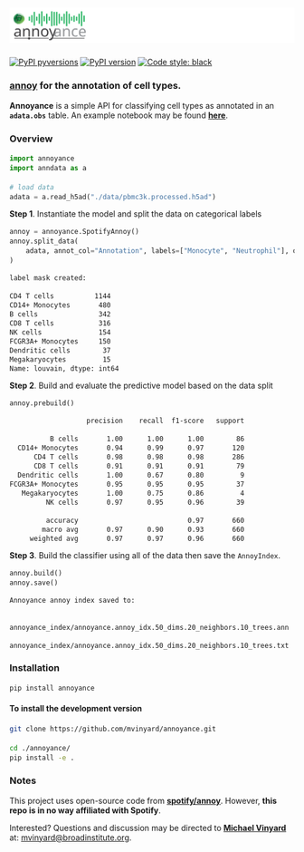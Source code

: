 # ![logo](/docs/images/annoyance.logo.svg)

[![PyPI pyversions](https://img.shields.io/pypi/pyversions/annoyance.svg)](https://pypi.python.org/pypi/annoyance/)
[![PyPI version](https://badge.fury.io/py/annoyance.svg)](https://badge.fury.io/py/annoyance)
[![Code style: black](https://img.shields.io/badge/code%20style-black-000000.svg)](https://github.com/psf/black)

### [**annoy**](https://github.com/spotify/annoy) for the **an**notation of **ce**ll types. 
**Annoyance** is a simple API for classifying cell types as annotated in an **`adata.obs`** table. An example notebook may be found [**here**](docs/notebooks/annoyance.example.pbmc3k.ipynb).

### Overview
```python
import annoyance
import anndata as a

# load data
adata = a.read_h5ad("./data/pbmc3k.processed.h5ad")
```

**Step 1**. Instantiate the model and split the data on categorical labels
```python
annoy = annoyance.SpotifyAnnoy()
annoy.split_data(
    adata, annot_col="Annotation", labels=["Monocyte", "Neutrophil"], on="X_pca"
)
```
```
label mask created:

CD4 T cells          1144
CD14+ Monocytes       480
B cells               342
CD8 T cells           316
NK cells              154
FCGR3A+ Monocytes     150
Dendritic cells        37
Megakaryocytes         15
Name: louvain, dtype: int64
```

**Step 2**. Build and evaluate the predictive model based on the data split

```python
annoy.prebuild()
```
```
                   precision    recall  f1-score   support

          B cells       1.00      1.00      1.00        86
  CD14+ Monocytes       0.94      0.99      0.97       120
      CD4 T cells       0.98      0.98      0.98       286
      CD8 T cells       0.91      0.91      0.91        79
  Dendritic cells       1.00      0.67      0.80         9
FCGR3A+ Monocytes       0.95      0.95      0.95        37
   Megakaryocytes       1.00      0.75      0.86         4
         NK cells       0.97      0.95      0.96        39

         accuracy                           0.97       660
        macro avg       0.97      0.90      0.93       660
     weighted avg       0.97      0.97      0.96       660
```

**Step 3**. Build the classifier using all of the data then save the `AnnoyIndex`. 
```python
annoy.build()
annoy.save()
```
```
Annoyance annoy index saved to:

	annoyance_index/annoyance.annoy_idx.50_dims.20_neighbors.10_trees.ann
	annoyance_index/annoyance.annoy_idx.50_dims.20_neighbors.10_trees.txt
```

### Installation

```BASH
pip install annoyance
```

#### To install the development version

```BASH
git clone https://github.com/mvinyard/annoyance.git

cd ./annoyance/
pip install -e .
```

### Notes

This project uses open-source code from [**spotify/annoy**](https://github.com/spotify/annoy). However, **this repo is in no way affiliated with Spotify**. 

Interested? Questions and discussion may be directed to [**Michael Vinyard**](https://github.com/mvinyard) at: [mvinyard@broadinstitute.org](mailto:mvinyard@broadinstitute.org). 
